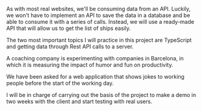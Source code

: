 As with most real websites, we'll be consuming data from an API. Luckily, we won't have to implement an API to save the data in a database and be able to consume it with a series of calls. Instead, we will use a ready-made API that will allow us to get the list of ships easily.

The two most important topics I will practice in this project are TypeScript and getting data through Rest API calls to a server.

A coaching company is experimenting with companies in Barcelona, in which it is measuring the impact of humor and fun on productivity.

We have been asked for a web application that shows jokes to working people before the start of the working day.

I will be in charge of carrying out the basis of the project to make a demo in two weeks with the client and start testing with real users.
